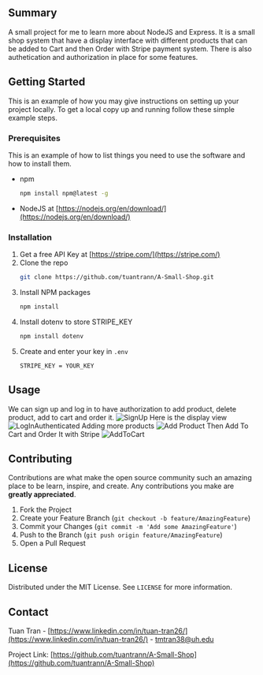 ## Summary
A small project for me to learn more about NodeJS and Express. It is a small shop system that have a display interface with different products that can be added to Cart and then Order with Stripe payment system. There is also authetication and authorization in place for some features.

## Getting Started

This is an example of how you may give instructions on setting up your project locally.
To get a local copy up and running follow these simple example steps.

### Prerequisites

This is an example of how to list things you need to use the software and how to install them.
* npm
  ```sh
  npm install npm@latest -g
  ```
* NodeJS at [https://nodejs.org/en/download/](https://nodejs.org/en/download/)

### Installation

1. Get a free API Key at [https://stripe.com/](https://stripe.com/)
2. Clone the repo
   ```sh
   git clone https://github.com/tuantrann/A-Small-Shop.git
   ```
3. Install NPM packages
   ```sh
   npm install
   ```
4. Install dotenv to store STRIPE_KEY
   ```sh
   npm install dotenv
   ```
5. Create and enter your key in `.env`
   ```.env
   STRIPE_KEY = YOUR_KEY
   ```



<!-- USAGE EXAMPLES -->
## Usage
We can sign up and log in to have authorization to add product, delete product, add to cart and order it. 
![SignUp](https://user-images.githubusercontent.com/51528851/103881612-4fdff980-50a0-11eb-83b2-ae667d11b3ac.PNG)
Here is the display view 
![LogInAuthenticated](https://user-images.githubusercontent.com/51528851/103881905-b36a2700-50a0-11eb-8802-bbbb8f6045fc.PNG)
Adding more products
![Add Product](https://user-images.githubusercontent.com/51528851/103881961-c54bca00-50a0-11eb-8a9d-30b7e983b523.PNG)
Then Add To Cart and Order It with Stripe
![AddToCart](https://user-images.githubusercontent.com/51528851/103882024-dac0f400-50a0-11eb-8ae8-25977ac14bbd.PNG)



<!-- CONTRIBUTING -->
## Contributing

Contributions are what make the open source community such an amazing place to be learn, inspire, and create. Any contributions you make are **greatly appreciated**.

1. Fork the Project
2. Create your Feature Branch (`git checkout -b feature/AmazingFeature`)
3. Commit your Changes (`git commit -m 'Add some AmazingFeature'`)
4. Push to the Branch (`git push origin feature/AmazingFeature`)
5. Open a Pull Request



<!-- LICENSE -->
## License

Distributed under the MIT License. See `LICENSE` for more information.



<!-- CONTACT -->
## Contact

Tuan Tran - [https://www.linkedin.com/in/tuan-tran26/](https://www.linkedin.com/in/tuan-tran26/) - tmtran38@uh.edu

Project Link: [https://github.com/tuantrann/A-Small-Shop](https://github.com/tuantrann/A-Small-Shop)

